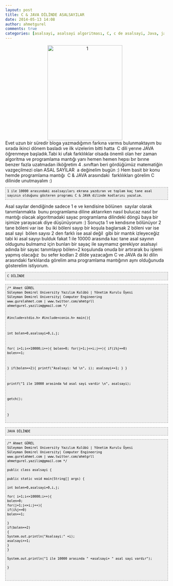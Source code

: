 ```yaml
---
layout: post
title: C & JAVA DİLİNDE ASALSAYILAR
date: 2014-05-13 14:08
author: ahmetgurel
comments: true
categories: [asalsayi, asalsayi algoritması, C, c de asalsayi, Java, java da asalsayi, Java SE]
---
```

<div class="separator" style="clear: both; text-align: center;"><a href="http://gurelahmet.com/wp-content/uploads/2014/05/1.jpg"><img class="alignnone size-medium wp-image-31" src="http://gurelahmet.com/wp-content/uploads/2014/05/1-237x300.jpg" alt="1" width="237" height="300" /></a></div>
Evet uzun bir süredir bloga yazmadığımın farkına varmıs bulunmaktayım bu sırada ikinci dönem basladı ve ilk vizelerim bitti hatta  C dili yerıne JAVA öğrenmeye başladık.Tabi ki ufak farklılıklar olsada önemli olan her zaman algoritma ve programlama mantığı yanı hemen hemen hepsı bır bırıne benzer fazla uzatmadan ilköğretim 4 .sınıftan beri gördüğümüz matematiğin vazgeçilmezi olan ASAL SAYILAR  a değinelim bugün :) Hem basit bir konu hemde programlama mantığı  C &amp; JAVA arasındaki  farklılıkları görelim C dilinide unutmayalım :)
<pre style="background-color: #eeeeee; border: 1px dashed #999999; color: black; font-family: Andale Mono, Lucida Console, Monaco, fixed, monospace; font-size: 12px; line-height: 14px; overflow: auto; padding: 5px; width: 100%;"><code>1 ile 10000 arasındaki asalsayıları ekrana yazdıran ve toplam kaç tane asal sayının olduğunu gösteren programı C &amp; JAVA dilinde kodlarını yazalım.
</code></pre>
Asal sayılar dendiğinde sadece 1 e ve kendisine bölünen  sayılar olarak tanımlanmakta  bunu programlama diline aktarırken nasıl bulucaz nasıl bır mantığı olacak algoritmadaki sayac programlama dilindeki döngü baya bir işimize yarayacak diye düşünüyorum :) Sonuçta 1 ve kendısıne bölünüyor 2 tane böleni var ise  bu iki böleni sayıp bir koşula baglarsak 2 böleni var ise asal sayi  bölen sayısı 2 den farklı ise asal değil  gibi bir mantık izleyeceğiz tabi ki asal sayıyı bulduk fakat 1 ile 10000 arasında kac tane asal sayının oldugunu bulmamız için bunları bir sayaç ile saymamız gerekiyor asalsayi adında bir sayac tanımlayıp bölen=2 koşulunda onuda bir artırarak bu işlemi yapmış olacağız  bu sefer kodları 2 dilde yazacağım C ve JAVA da iki dilin arasındaki farklılarıda görelim ama programlama mantığının aynı olduğunuda gösterelim istiyorum.
<pre style="background-color: #eeeeee; border: 1px dashed #999999; color: black; font-family: Andale Mono, Lucida Console, Monaco, fixed, monospace; font-size: 12px; line-height: 14px; overflow: auto; padding: 5px; width: 100%;"><code>C DİLİNDE</code></pre>
<pre style="background-color: #eeeeee; border: 1px dashed #999999; color: black; font-family: Andale Mono, Lucida Console, Monaco, fixed, monospace; font-size: 12px; line-height: 14px; overflow: auto; padding: 5px; width: 100%;"><code>/* Ahmet GÜREL
Süleyman Demirel University Yazılım Kulübü | Yönetim Kurulu Üyesi
Süleyman Demirel University| Computer Engineering
www.gurelahmet.com | www.twitter.com/ahmtgrll
ahmetgurel.yazilim@gmail.com */

#include&lt;stdio.h&gt;
#include&lt;conio.h&gt;
main(){

int bolen=0,asalsayi=0,i,j;

for( i=1;i&lt;=10000;i++){
bolen=0;
for(j=1;j&lt;=i;j++){
if(i%j==0)
bolen+=1;

}
if(bolen==2){
printf("Asalsayi: %d \n", i);
asalsayi+=1;
}
}

printf("1 ile 10000 arasinda %d asal sayi vardir \n", asalsayi);

getch();

}
</code></pre>
<pre style="background-color: #eeeeee; border: 1px dashed #999999; color: black; font-family: Andale Mono, Lucida Console, Monaco, fixed, monospace; font-size: 12px; line-height: 14px; overflow: auto; padding: 5px; width: 100%;"><code>JAVA DİLİNDE</code></pre>
<pre style="background-color: #eeeeee; border: 1px dashed #999999; color: black; font-family: Andale Mono, Lucida Console, Monaco, fixed, monospace; font-size: 12px; line-height: 14px; overflow: auto; padding: 5px; width: 100%;"><code>/* Ahmet GÜREL
Süleyman Demirel University Yazılım Kulübü | Yönetim Kurulu Üyesi
Süleyman Demirel University| Computer Engineering
www.gurelahmet.com | www.twitter.com/ahmtgrll
ahmetgurel.yazilim@gmail.com */

public class asalsayi {

public static void main(String[] args) {

int bolen=0,asalsayi=0,i,j;

for( i=1;i&lt;=10000;i++){
bolen=0;
for(j=1;j&lt;=i;j++){
if(i%j==0)
bolen+=1;

}
if(bolen==2)
{
System.out.println("Asalsayi:" +i);
asalsayi+=1;
}
}

System.out.println("1 ile 10000 arasında " +asalsayi+ " asal sayi vardır");

}


</code></pre>
<script>// <![CDATA[
  (function(i,s,o,g,r,a,m){i['GoogleAnalyticsObject']=r;i[r]=i[r]||function(){
  (i[r].q=i[r].q||[]).push(arguments)},i[r].l=1*new Date();a=s.createElement(o),
  m=s.getElementsByTagName(o)[0];a.async=1;a.src=g;m.parentNode.insertBefore(a,m)
  })(window,document,'script','//www.google-analytics.com/analytics.js','ga');

  ga('create', 'UA-51160619-1', 'gurelahmet.com');
  ga('send', 'pageview');

// ]]></script>


<script>
  (function(i,s,o,g,r,a,m){i['GoogleAnalyticsObject']=r;i[r]=i[r]||function(){
  (i[r].q=i[r].q||[]).push(arguments)},i[r].l=1*new Date();a=s.createElement(o),
  m=s.getElementsByTagName(o)[0];a.async=1;a.src=g;m.parentNode.insertBefore(a,m)
  })(window,document,'script','//www.google-analytics.com/analytics.js','ga');

  ga('create', 'UA-65335586-1', 'auto');
  ga('send', 'pageview');

</script>
